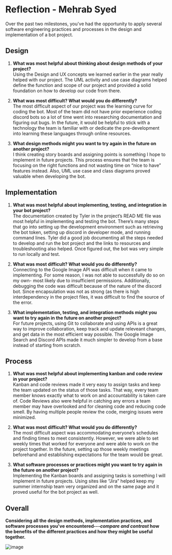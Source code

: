 # Reflection - Mehrab Syed
Over the past two milestones, you've had the opportunity to apply several software engineering practices and processes in the design and implementation of a bot project.

## Design
1. **What was most helpful about thinking about design methods of your project?** <br>
Using the Design and UX concepts we learned earlier in the year really helped with our project. The UML activity and use case diagrams helped define the function and scope of our project and provided a solid foundation on how to develop our code from there. 


2. **What was most difficult? What would you do differently?** <br>
The most difficult aspect of our project was the learning curve for coding the bot. Most of the team did not have prior experience coding discord bots so a lot of time went into researching documentation and figuring out bugs. In the future, it would be helpful to stick with a technology the team is familiar with or dedicate the pre-development into learning these languages through online resources.


3. **What design methods might you want to try again in the future on another project?** <br>
I think creating story boards and assigning points is something I hope to implement in future projects. This process ensures that the team is focusing on the right functions and not wasting time on “nice to have” features instead. Also, UML use case and class diagrams proved valuable when developing the bot.


## Implementation
1. **What was most helpful about implementing, testing, and integration in your bot project?** <br>
The documentation created by Tyler in the project’s READ ME file was most helpful in implementing and testing the bot. There’s many steps that go into setting up the development environment such as retrieving the bot token, setting up discord in developer mode, and running command lines. Tyler did a good job documenting all the steps needed to develop and run the bot project and the links to resources and troubleshooting also helped. Once figured out, the bot was very simple to run locally and test. 




2. **What was most difficult? What would you do differently?** <br>
Connecting to the Google Image API was difficult when it came to implementing. For some reason, I was not able to successfully do so on my own- most likely due to insufficient permissions. Additionally, debugging the code was difficult because of the nature of the discord bot. Since encapsulation was not as strong (as there is high interdependency in the project files, it was difficult to find the source of the error.


3. **What implementation, testing, and integration methods might you want to try again in the future on another project?** <br>
For future projects, using Git to collaborate and using APIs is a great way to improve collaboration, keep track and update releveant changes, and get data in the most efficient way possible. The Google Image Search and Discord APIs made it much simpler to develop from a base instead of starting from scratch. 



## Process
1. **What was most helpful about implementing kanban and code review in your project?** <br>
Kanban and code reviews made it very easy to assign tasks and keep the team updated on the status of those tasks. That way, every team member knows exactly what to work on and accountability is taken care of. Code Reviews also were helpful in catching any errors a team member may have overlooked and for cleaning code and reducing code smell. By having multiple people review the code, merging issues were minimized.


2. **What was most difficult? What would you do differently?** <br>
The most difficult aspect was accommodating everyone’s schedules and finding times to meet consistently. However, we were able to set weekly times that worked for everyone and were able to work on the project together. In the future, setting up those weekly meetings beforehand and establishing expectations for the team would be great.


3. **What software processes or practices might you want to try again in the future on another project?** <br>
Implementing the Kanban boards and assigning tasks is something I will implement in future projects. Using sites like “Jira” helped keep my summer internship team very organized and on the same page and it proved useful for the bot project as well. 


## Overall
**Considering all the design methods, implementation practices, and software processes you've encountered---*compare and contrast* how the benefits of the different practices and how they might be useful together.**

![image](https://user-images.githubusercontent.com/77374947/166161523-27cb27ef-15d9-473e-ae62-df52ef6e38f8.png)

